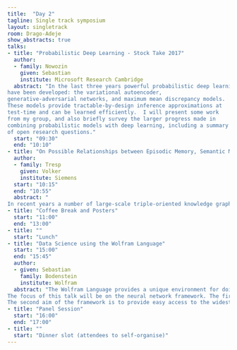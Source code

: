 ```yaml
---
title:  "Day 2"
tagline: Single track symposium
layout: singletrack
room: Drago-Adeje
show_abstracts: true
talks:
- title: "Probabilistic Deep Learning - Stock Take 2017"
  author: 
  - family: Nowozin
    given: Sebastian
    institute: Microsoft Research Cambridge
  abstract: "In the last three years powerful probabilistic deep learning models
have been developed: the variational autoencoder,
generative-adversarial networks, and maximum mean discrepancy models.
These models provide tractable-by-design inference approximations at
test-time and can be learned efficiently.  I will present some work
from my group, and also briefly survey the larger progress made in
combining probabilistic models with deep learning, including a summary
of open research questions."
  start: "09:30"
  end: "10:10"
- title: "On Possible Relationships between Episodic Memory, Semantic Memory and Perception"
  author:
  - family: Tresp
    given: Volker
    institute: Siemens
  start: "10:15"
  end: "10:55"
  abstract: "
In recent years a number of large-scale triple-oriented knowledge graphs have been generated. They are being used in research and in applications to support search, text understanding and question answering.  Knowledge graphs pose new challenges for machine learning and research groups have developed novel statistical models that can be used to compress knowledge graphs, to derive implicit facts, to detect errors,  and to support the above mentioned applications. Some of the most successful  statistical models are based on  tensor decompositions that use latent representations of the involved generalized entities. In my talk I will address the question if these models might also provide insight into the brain's memory system.  In particular we discuss how episodic memory, semantic memory and perception are all mutually dependent."
- title: "Coffee Break and Posters"
  start: "11:00"
  end: "13:00"
- title: ""
  start: "Lunch"
- title: "Data Science using the Wolfram Language"
  start: "15:00"
  end: "15:45"
  author: 
  - given: Sebastian
    family: Bodenstein
    institute: Wolfram
  abstract: "The Wolfram Language provides a unique environment for doing data science: highly automated machine learning, a neural network framework that is built into the language itself, easy cloud deployment, and powerful symbolic mathematical capabilities.
The focus of this talk will be on the neural network framework. The first aim of the framework is to meld automation, flexibility, and scalability. Specifics will be discussed, such as automating the process of efficiently training networks on variable-length sequences.
The second aim of the framework is to provide easy access to the widest possible set of pre-trained models, first by curated conversion of existing models from other frameworks (Caffe, TensorFlow, MXNet, Torch, DarkNet, etc), and second by a large-scale effort to build 30+ user-facing functions (e.g. ImageIdentify, ImageColorize, LanguageTranslate, etc) using the network framework and exposing these trained networks to users. This effort involves a major curation, data management and training challenge."
- title: "Panel Session"
  start: "16:00"
  end: "17:00"
- title: ""
  start: "Dinner slot (attendees to self-organise)"
---
```

